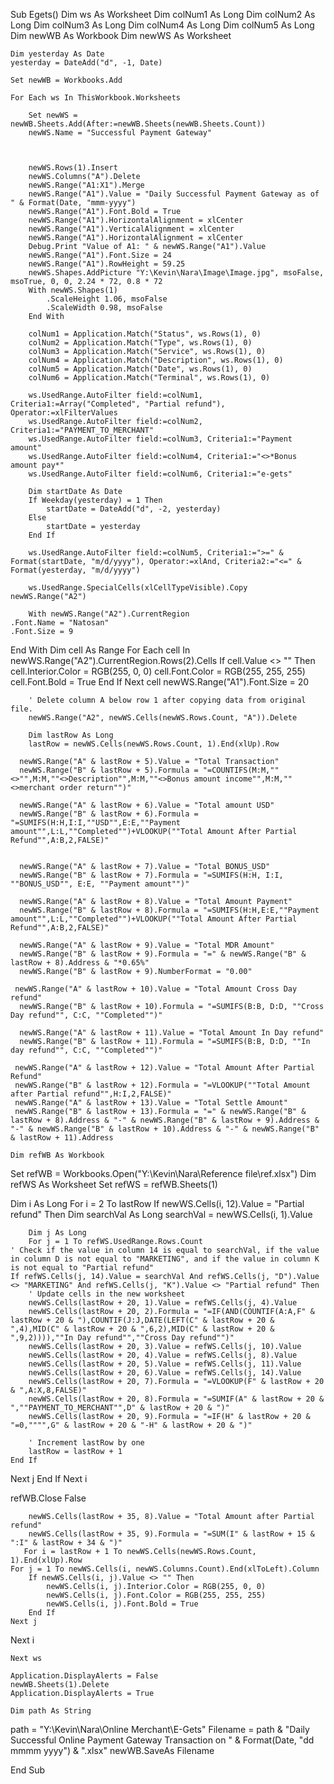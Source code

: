 Sub Egets()
    Dim ws As Worksheet
    Dim colNum1 As Long
    Dim colNum2 As Long
    Dim colNum3 As Long
    Dim colNum4 As Long
    Dim colNum5 As Long
    Dim newWB As Workbook
    Dim newWS As Worksheet

    Dim yesterday As Date
    yesterday = DateAdd("d", -1, Date)

    Set newWB = Workbooks.Add

    For Each ws In ThisWorkbook.Worksheets

        Set newWS = newWB.Sheets.Add(After:=newWB.Sheets(newWB.Sheets.Count))
        newWS.Name = "Successful Payment Gateway"



        newWS.Rows(1).Insert
        newWS.Columns("A").Delete
        newWS.Range("A1:X1").Merge
        newWS.Range("A1").Value = "Daily Successful Payment Gateway as of " & Format(Date, "mmm-yyyy")
        newWS.Range("A1").Font.Bold = True
        newWS.Range("A1").HorizontalAlignment = xlCenter
        newWS.Range("A1").VerticalAlignment = xlCenter
        newWS.Range("A1").HorizontalAlignment = xlCenter
        Debug.Print "Value of A1: " & newWS.Range("A1").Value
        newWS.Range("A1").Font.Size = 24
        newWS.Range("A1").RowHeight = 59.25
        newWS.Shapes.AddPicture "Y:\Kevin\Nara\Image\Image.jpg", msoFalse, msoTrue, 0, 0, 2.24 * 72, 0.8 * 72
        With newWS.Shapes(1)
            .ScaleHeight 1.06, msoFalse
            .ScaleWidth 0.98, msoFalse
        End With

        colNum1 = Application.Match("Status", ws.Rows(1), 0)
        colNum2 = Application.Match("Type", ws.Rows(1), 0)
        colNum3 = Application.Match("Service", ws.Rows(1), 0)
        colNum4 = Application.Match("Description", ws.Rows(1), 0)
        colNum5 = Application.Match("Date", ws.Rows(1), 0)
        colNum6 = Application.Match("Terminal", ws.Rows(1), 0)

        ws.UsedRange.AutoFilter field:=colNum1, Criteria1:=Array("Completed", "Partial refund"), Operator:=xlFilterValues
        ws.UsedRange.AutoFilter field:=colNum2, Criteria1:="PAYMENT_TO_MERCHANT"
        ws.UsedRange.AutoFilter field:=colNum3, Criteria1:="Payment amount"
        ws.UsedRange.AutoFilter field:=colNum4, Criteria1:="<>*Bonus amount pay*"
        ws.UsedRange.AutoFilter field:=colNum6, Criteria1:="e-gets"

        Dim startDate As Date
        If Weekday(yesterday) = 1 Then
            startDate = DateAdd("d", -2, yesterday)
        Else
            startDate = yesterday
        End If

        ws.UsedRange.AutoFilter field:=colNum5, Criteria1:=">=" & Format(startDate, "m/d/yyyy"), Operator:=xlAnd, Criteria2:="<=" & Format(yesterday, "m/d/yyyy")

        ws.UsedRange.SpecialCells(xlCellTypeVisible).Copy newWS.Range("A2")
        
        With newWS.Range("A2").CurrentRegion
    .Font.Name = "Natosan"
    .Font.Size = 9
End With
Dim cell As Range
For Each cell In newWS.Range("A2").CurrentRegion.Rows(2).Cells
    If cell.Value <> "" Then
        cell.Interior.Color = RGB(255, 0, 0)
        cell.Font.Color = RGB(255, 255, 255)
        cell.Font.Bold = True
    End If
Next cell
newWS.Range("A1").Font.Size = 20
        
        
        ' Delete column A below row 1 after copying data from original file.
        newWS.Range("A2", newWS.Cells(newWS.Rows.Count, "A")).Delete

        Dim lastRow As Long
        lastRow = newWS.Cells(newWS.Rows.Count, 1).End(xlUp).Row

      newWS.Range("A" & lastRow + 5).Value = "Total Transaction"
      newWS.Range("B" & lastRow + 5).Formula = "=COUNTIFS(M:M,""<>"",M:M,""<>Description"",M:M,""<>Bonus amount income"",M:M,""<>merchant order return"")"

      newWS.Range("A" & lastRow + 6).Value = "Total amount USD"
      newWS.Range("B" & lastRow + 6).Formula = "=SUMIFS(H:H,I:I,""USD"",E:E,""Payment amount"",L:L,""Completed"")+VLOOKUP(""Total Amount After Partial Refund"",A:B,2,FALSE)"


      newWS.Range("A" & lastRow + 7).Value = "Total BONUS_USD"
      newWS.Range("B" & lastRow + 7).Formula = "=SUMIFS(H:H, I:I, ""BONUS_USD"", E:E, ""Payment amount"")"

      newWS.Range("A" & lastRow + 8).Value = "Total Amount Payment"
      newWS.Range("B" & lastRow + 8).Formula = "=SUMIFS(H:H,E:E,""Payment amount"",L:L,""Completed"")+VLOOKUP(""Total Amount After Partial Refund"",A:B,2,FALSE)"

      newWS.Range("A" & lastRow + 9).Value = "Total MDR Amount"
      newWS.Range("B" & lastRow + 9).Formula = "=" & newWS.Range("B" & lastRow + 8).Address & "*0.65%"
      newWS.Range("B" & lastRow + 9).NumberFormat = "0.00"

     newWS.Range("A" & lastRow + 10).Value = "Total Amount Cross Day refund"
      newWS.Range("B" & lastRow + 10).Formula = "=SUMIFS(B:B, D:D, ""Cross Day refund"", C:C, ""Completed"")"

      newWS.Range("A" & lastRow + 11).Value = "Total Amount In Day refund"
      newWS.Range("B" & lastRow + 11).Formula = "=SUMIFS(B:B, D:D, ""In day refund"", C:C, ""Completed"")"

     newWS.Range("A" & lastRow + 12).Value = "Total Amount After Partial Refund"
     newWS.Range("B" & lastRow + 12).Formula = "=VLOOKUP(""Total Amount after Partial refund"",H:I,2,FALSE)"
     newWS.Range("A" & lastRow + 13).Value = "Total Settle Amount"
     newWS.Range("B" & lastRow + 13).Formula = "=" & newWS.Range("B" & lastRow + 8).Address & "-" & newWS.Range("B" & lastRow + 9).Address & "-" & newWS.Range("B" & lastRow + 10).Address & "-" & newWS.Range("B" & lastRow + 11).Address

    Dim refWB As Workbook
Set refWB = Workbooks.Open("Y:\Kevin\Nara\Reference file\ref.xlsx")
Dim refWS As Worksheet
Set refWS = refWB.Sheets(1)

Dim i As Long
For i = 2 To lastRow
    If newWS.Cells(i, 12).Value = "Partial refund" Then
        Dim searchVal As Long
        searchVal = newWS.Cells(i, 1).Value

        Dim j As Long
        For j = 1 To refWS.UsedRange.Rows.Count
    ' Check if the value in column 14 is equal to searchVal, if the value in column D is not equal to "MARKETING", and if the value in column K is not equal to "Partial refund"
    If refWS.Cells(j, 14).Value = searchVal And refWS.Cells(j, "D").Value <> "MARKETING" And refWS.Cells(j, "K").Value <> "Partial refund" Then
        ' Update cells in the new worksheet
        newWS.Cells(lastRow + 20, 1).Value = refWS.Cells(j, 4).Value
        newWS.Cells(lastRow + 20, 2).Formula = "=IF(AND(COUNTIF(A:A,F" & lastRow + 20 & "),COUNTIF(J:J,DATE(LEFT(C" & lastRow + 20 & ",4),MID(C" & lastRow + 20 & ",6,2),MID(C" & lastRow + 20 & ",9,2)))),""In Day refund"",""Cross Day refund"")"
        newWS.Cells(lastRow + 20, 3).Value = refWS.Cells(j, 10).Value
        newWS.Cells(lastRow + 20, 4).Value = refWS.Cells(j, 8).Value
        newWS.Cells(lastRow + 20, 5).Value = refWS.Cells(j, 11).Value
        newWS.Cells(lastRow + 20, 6).Value = refWS.Cells(j, 14).Value
        newWS.Cells(lastRow + 20, 7).Formula = "=VLOOKUP(F" & lastRow + 20 & ",A:X,8,FALSE)"
        newWS.Cells(lastRow + 20, 8).Formula = "=SUMIF(A" & lastRow + 20 & ",""PAYMENT_TO_MERCHANT"",D" & lastRow + 20 & ")"
        newWS.Cells(lastRow + 20, 9).Formula = "=IF(H" & lastRow + 20 & "=0,"""",G" & lastRow + 20 & "-H" & lastRow + 20 & ")"
        
        ' Increment lastRow by one
        lastRow = lastRow + 1
    End If
Next j
    End If
Next i

refWB.Close False


        
        newWS.Cells(lastRow + 35, 8).Value = "Total Amount after Partial refund"
        newWS.Cells(lastRow + 35, 9).Formula = "=SUM(I" & lastRow + 15 & ":I" & lastRow + 34 & ")"
       For i = lastRow + 1 To newWS.Cells(newWS.Rows.Count, 1).End(xlUp).Row
    For j = 1 To newWS.Cells(i, newWS.Columns.Count).End(xlToLeft).Column
        If newWS.Cells(i, j).Value <> "" Then
            newWS.Cells(i, j).Interior.Color = RGB(255, 0, 0)
            newWS.Cells(i, j).Font.Color = RGB(255, 255, 255)
            newWS.Cells(i, j).Font.Bold = True
        End If
    Next j
Next i

    Next ws

    Application.DisplayAlerts = False
    newWB.Sheets(1).Delete
    Application.DisplayAlerts = True

    Dim path As String
path = "Y:\Kevin\Nara\Online Merchant\E-Gets\"
Filename = path & "Daily Successful Online Payment Gateway Transaction on " & Format(Date, "dd mmmm yyyy") & ".xlsx"
newWB.SaveAs Filename

End Sub
